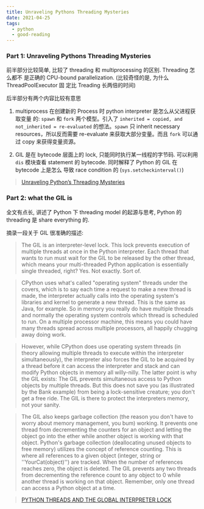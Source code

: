 ```yaml
---
title: Unraveling Pythons Threading Mysteries
date: 2021-04-25
tags:
  - python
  - good-reading
---
```


### Part 1: Unraveling Pythons Threading Mysteries

前半部分比较简单, 比较了 threading 和 multiprocessing 的区别. Threading 怎么都不
是正确的 CPU-bound parallelization. (比较奇怪的是, 为什么 ThreadPoolExecutor 固
定比 Treading 长两倍的时间)

后半部分有两个内容比较有意思

1. multiprocess 在创建新的 Process 时 python interpreter 是怎么从父进程获取变量
   的: `spawn` 和 `fork` 两个模型。引入了
   `inherited = copied, and not_inherited = re-evaluated` 的想法。`spawn` 只
   inherit necessary resources，所以反而需要 re-evaluate 来获取大部分变量。而且
   `fork` 可以通过 copy 来获得变量资源。

2. GIL 是在 bytecode 层面上的 lock, 只能同时执行某一线程的字节码. 可以利用 `dis`
   模块查看 statement 的 bytecode. 同时解释了 Python 的 GIL 在 bytecode 上是怎么
   导致 race condition 的 (`sys.setcheckinterval()`)

> [Unraveling Python’s Threading Mysteries](https://towardsdatascience.com/unraveling-pythons-threading-mysteries-e79e001ab4c)

### Part 2: what the GIL is

全文有点长, 讲述了 Python 下 threading model 的起源与思考, Python 的 threading
是 share everything 的.

摘录一段关于 GIL 很准确的描述:

> The GIL is an interpreter-level lock. This lock prevents execution of multiple
> threads at once in the Python interpreter. Each thread that wants to run must
> wait for the GIL to be released by the other thread, which means your
> multi-threaded Python application is essentially single threaded, right? Yes.
> Not exactly. Sort of.

> CPython uses what's called "operating system" threads under the covers, which
> is to say each time a request to make a new thread is made, the interpreter
> actually calls into the operating system's libraries and kernel to generate a
> new thread. This is the same as Java, for example. So in memory you really do
> have multiple threads and normally the operating system controls which thread
> is scheduled to run. On a multiple processor machine, this means you could
> have many threads spread across multiple processors, all happily chugging away
> doing work.

> However, while CPython does use operating system threads (in theory allowing
> multiple threads to execute within the interpreter simultaneously), the
> interpreter also forces the GIL to be acquired by a thread before it can
> access the interpreter and stack and can modify Python objects in memory all
> willy-nilly. The latter point is why the GIL exists: The GIL prevents
> simultaneous access to Python objects by multiple threads. But this does not
> save you (as illustrated by the Bank example) from being a lock-sensitive
> creature; you don't get a free ride. The GIL is there to protect the
> interpreters memory, not your sanity.

> The GIL also keeps garbage collection (the reason you don't have to worry
> about memory management, you bum) working. It prevents one thread from
> decrementing the counters for an object and letting the object go into the
> ether while another object is working with that object. Python's garbage
> collection (deallocating unused objects to free memory) utilizes the concept
> of reference counting. This is where all references to a given object
> (integer, string or ''YourCat(object)'') are tracked. When the number of
> references reaches zero, the object is deleted. The GIL prevents any two
> threads from decrementing the reference count to any object to 0 while another
> thread is working on that object. Remember, only one thread can access a
> Python object at a time.

> [PYTHON THREADS AND THE GLOBAL INTERPRETER LOCK](http://jessenoller.com/blog/2009/02/01/python-threads-and-the-global-interpreter-lock)
